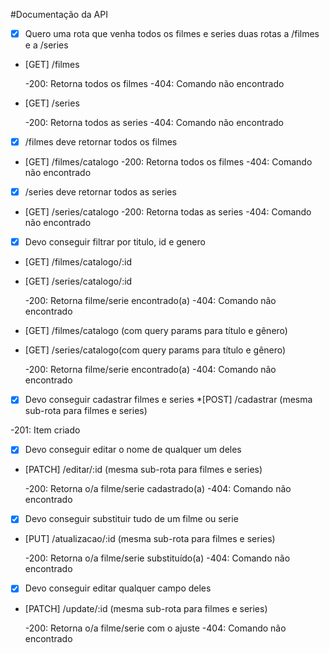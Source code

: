 #Documentação da API


- [x] Quero uma rota que venha todos os filmes e series
duas rotas a /filmes e a /series

* [GET] /filmes

  -200: Retorna todos os filmes
  -404: Comando não encontrado

* [GET] /series

  -200: Retorna todos as series
  -404: Comando não encontrado


- [x] /filmes deve retornar todos os filmes

* [GET] /filmes/catalogo
  -200: Retorna todos os filmes
  -404: Comando não encontrado

- [x] /series deve retornar todos as series

* [GET] /series/catalogo
  -200: Retorna todas as series
  -404: Comando não encontrado

- [x] Devo conseguir filtrar por titulo, id e genero

* [GET] /filmes/catalogo/:id
* [GET] /series/catalogo/:id

  -200: Retorna filme/serie encontrado(a)
  -404: Comando não encontrado

* [GET] /filmes/catalogo (com query params para título e gênero)
* [GET] /series/catalogo(com query params para título e gênero)

  -200: Retorna filme/serie encontrado(a)
  -404: Comando não encontrado

- [x] Devo conseguir cadastrar filmes e series
*[POST] /cadastrar (mesma sub-rota para filmes e series)

-201: Item criado

- [x] Devo conseguir editar o nome de qualquer um deles
* [PATCH] /editar/:id (mesma sub-rota para filmes e series)

  -200: Retorna o/a filme/serie cadastrado(a)
  -404: Comando não encontrado


- [x] Devo conseguir substituir tudo de um filme ou serie
* [PUT] /atualizacao/:id (mesma sub-rota para filmes e series)

  -200: Retorna o/a filme/serie substituído(a)
  -404: Comando não encontrado


- [x] Devo conseguir editar qualquer campo deles
* [PATCH] /update/:id (mesma sub-rota para filmes e series)

  -200: Retorna o/a filme/serie com o ajuste
  -404: Comando não encontrado